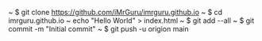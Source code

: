 ~ $ git clone https://github.com/iMrGuru/imrguru.github.io
~ $ cd imrguru.github.io
~ echo "Hello World" > index.html
~ $ git add --all
~ $ git commit -m "Initial commit"
~ $ git push -u origion main
